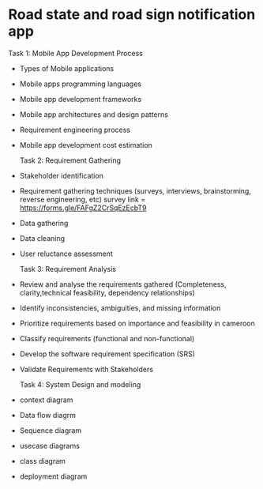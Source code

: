# Road state and road sign notification app

Task 1: Mobile App Development Process 
- Types of Mobile applications
- Mobile apps programming languages
- Mobile app development frameworks
- Mobile app architectures and design patterns
- Requirement engineering process
- Mobile app development cost estimation

  Task 2: Requirement Gathering 
- Stakeholder identification
- Requirement gathering techniques (surveys, interviews, brainstorming,
reverse engineering, etc) survey link = https://forms.gle/FAFgZ2CrSqEzEcbT9
- Data gathering
- Data cleaning
- User reluctance assessment

  Task 3: Requirement Analysis 
- Review and analyse the requirements gathered (Completeness, clarity,technical feasibility, dependency relationships)
- Identify inconsistencies, ambiguities, and missing information
- Prioritize requirements based on importance and feasibility in cameroon 
- Classify requirements (functional and non-functional)
- Develop the software requirement specification (SRS)
- Validate Requirements with Stakeholders

  Task 4: System Design and modeling
- context diagram
- Data flow diagrm
- Sequence diagram
- usecase diagrams
- class diagram
- deployment diagram
